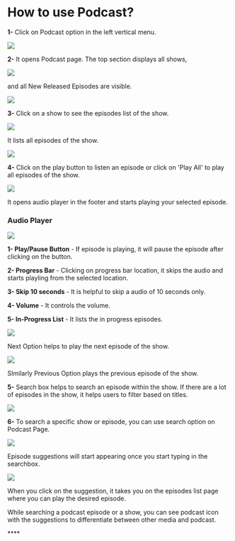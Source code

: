 # How to use Podcast?

**1-** Click on Podcast option in the left vertical menu.

![](../.gitbook/assets/podcast1.png)

**2-** It opens Podcast page. The top section displays all shows, 

![](../.gitbook/assets/podcast1%20%283%29.png)

and all New Released Episodes are visible.

![](../.gitbook/assets/podcast1%20%282%29.png)

**3-** Click on a show to see the episodes list of the show.

![](../.gitbook/assets/podcast1%20%281%29.png)

It lists all episodes of the show.

![](../.gitbook/assets/podcast2.png)

**4-** Click on the play button to listen an episode or click on 'Play All' to play all episodes of the show.

![](../.gitbook/assets/podcast2%20%281%29.png)

It opens audio player in the footer and starts playing your selected episode.

### Audio Player

![](../.gitbook/assets/podcast3.png)

**1- Play/Pause Button** - If episode is playing, it will pause the episode after clicking on the button.

**2- Progress Bar** - Clicking on progress bar location, it skips the audio and starts playling from the selected location.

**3-  Skip 10 seconds** - It is helpful to skip a audio of 10 seconds only.

**4- Volume** - It controls the volume.

**5- In-Progress List** - It lists the in progress episodes.

![](../.gitbook/assets/podcast4%20%281%29.png)

Next Option helps to play the next episode of the show.

![](../.gitbook/assets/podcast4.png)

SImilarly Previous Option plays the previous episode of the show.

**5-** Search box helps to search an episode within the show. If there are a lot of  episodes in the show, it helps users to filter based on titles.

![](../.gitbook/assets/podcast5.png)

**6-** To search a specific show or episode, you can use search option on Podcast Page.

![](../.gitbook/assets/podcast6%20%281%29.png)

Episode suggestions will start appearing once you start typing in the searchbox.

![](../.gitbook/assets/podcast6.png)

When you click on the suggestion, it takes you on the episodes list page where you can play the desired episode.

While searching a podcast episode or a show, you can see podcast icon with the suggestions to differentiate between other media and podcast.



\*\*\*\*





